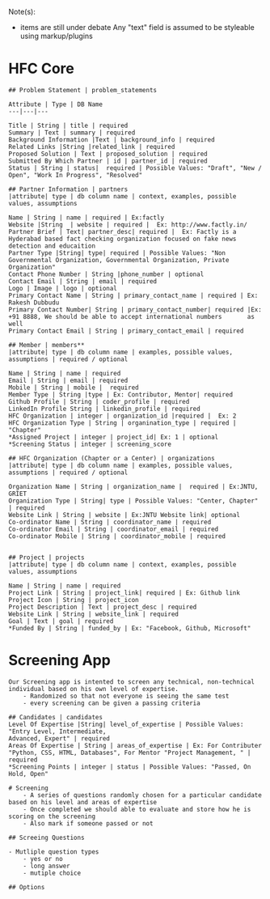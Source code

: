 Note(s):

* items are still under debate
Any "text" field is assumed to be styleable using markup/plugins

# HFC Core
    
    ## Problem Statement | problem_statements

    Attribute | Type | DB Name
    ---|---|---

    Title | String | title | required
    Summary | Text | summary | required
    Background Information |Text | background_info | required
    Related Links |String |related_link | required
    Proposed Solution | Text | proposed_solution | required
    Submitted By Which Partner | id | partner_id | required
    Status | String | status|  required | Possible Values: "Draft", "New / Open", "Work In Progress", "Resolved"

    ## Partner Information | partners    
    |attribute| type | db column name | context, examples, possible values, assumptions
    
    Name | String | name | required | Ex:factly
    Website |String  | website | required |  Ex: http://www.factly.in/
    Partner Brief | Text| partner_desc| required |  Ex: Factly is a Hyderabad based fact checking organization focused on fake news         detection and educaition
    Partner Type |String| type| required | Possible Values: "Non Governmental Organization, Governmental Organization, Private               Organization"
    Contact Phone Number | String |phone_number | optional 
    Contact Email | String | email | required
    Logo | Image | logo | optional
    Primary Contact Name | String | primary_contact_name | required | Ex: Rakesh Dubbudu
    Primary Contact Number| String | primary_contact_number| required |Ex: +91 8888, We should be able to accept international numbers       as well
    Primary Contact Email | String | primary_contact_email | required 

    ## Member | members**
    |attribute| type | db column name | examples, possible values, assumptions | required / optional
        
    Name | String | name | required
    Email | String | email | required  
    Mobile | String | mobile |  required 
    Member Type | String |type | Ex: Contributor, Mentor| required    
    Github Profile | String | coder_profile | required
    LinkedIn Profile String | linkedin_profile | required
    HFC Organization | integer | organization_id |required |  Ex: 2 
    HFC Organization Type | String | organination_type | required | "Chapter"
    *Assigned Project | integer | project_id| Ex: 1 | optional
    *Screening Status | integer | screening_score

    ## HFC Organization (Chapter or a Center) | organizations
    |attribute| type | db column name | examples, possible values, assumptions | required / optional
    
    Organization Name | String | organization_name |  required | Ex:JNTU, GRIET 
    Organization Type | String| type | Possible Values: "Center, Chapter" | required
    Website Link | String | website | Ex:JNTU Website link| optional
    Co-ordinator Name | String | coordinator_name | required
    Co-ordinator Email | String | coordinator_email | required
    Co-ordinator Mobile | String | coordinator_mobile | required
    

    ## Project | projects
    |attribute| type | db column name | context, examples, possible values, assumptions
    
    Name | String | name | required 
    Project Link | String | project_link| required | Ex: Github link
    Project Icon | String | project_icon
    Project Description | Text | project_desc | required
    Website Link | String | website_link | required
    Goal | Text | goal | required
    *Funded By | String | funded_by | Ex: "Facebook, Github, Microsoft"

# Screening App
    Our Screening app is intented to screen any technical, non-technical individual based on his own level of expertise. 
        - Randomized so that not everyone is seeing the same test
        - every screening can be given a passing criteria

    ## Candidates | candidates
    Level Of Expertise |String| level_of_expertise | Possible Values: "Entry Level, Intermediate, 
    Advanced, Expert" | required
    Areas Of Expertise | String | areas_of_expertise | Ex: For Contributer "Python, CSS, HTML, Databases", For Mentor "Project Management, " | required
    *Screening Points | integer | status | Possible Values: "Passed, On Hold, Open"

    # Screening
        - A series of questions randomly chosen for a particular candidate based on his level and areas of expertise
        - Once completed we should able to evaluate and store how he is scoring on the screening
        - Also mark if someone passed or not

    ## Screeing Questions
    
    - Mutliple question types
        - yes or no
        - long answer
        - mutiple choice
    
    ## Options

